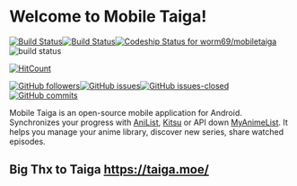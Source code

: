 # Welcome to Mobile Taiga!
[![Build Status](https://travis-ci.org/worm69/mobiletaiga.svg?branch=dev)](https://travis-ci.org/worm69/mobiletaiga)[![Build Status](https://app.bitrise.io/app/12ad3da7ea5d0726/status.svg?token=fiB7cLHNX91cw4DAd8dcNg&branch=dev)](https://app.bitrise.io/app/12ad3da7ea5d0726)[![Codeship Status for worm69/mobiletaiga](https://app.codeship.com/projects/ff636010-05f1-0137-c6b1-26c1dc1e6e4a/status?branch=dev)](/projects/325550)![build status](https://gitlab.com/worm69/mobiletaiga/badges/master/build.svg)

[![HitCount](http://hits.dwyl.io/worm69/mobiletaiga.svg)](http://hits.dwyl.io/worm69/mobiletaiga)



[![GitHub followers](https://img.shields.io/github/followers/worm69.svg?style=social&label=Follow&maxAge=2592000)](https://github.com/worm69?tab=followers)[![GitHub issues](https://img.shields.io/github/issues/Naereen/StrapDown.js.svg)](https://GitHub.com/worm69/mobiletaiga/issues/)[![GitHub issues-closed](https://img.shields.io/github/issues-closed/Naereen/StrapDown.js.svg)](https://GitHub.com/worm69/mobiletaiga/issues?q=is%3Aissue+is%3Aclosed)[![GitHub commits](https://img.shields.io/github/commits-since/Naereen/StrapDown.js/v1.0.0.svg)](https://GitHub.com/worm69/mobiletaiga/commit/)

Mobile Taiga is an open-source mobile application for Android.  Synchronizes your progress with [AniList](https://anilist.co/), [Kitsu](https://kitsu.io/) or API down [MyAnimeList](https://myanimelist.net/). It helps you manage your anime library, discover new series, share watched episodes.

## Big Thx to Taiga https://taiga.moe/
